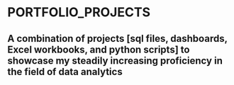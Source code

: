 # PORTFOLIO_PROJECTS
## A combination of projects [sql files, dashboards, Excel workbooks, and python scripts] to showcase my steadily increasing proficiency in the field of data analytics
